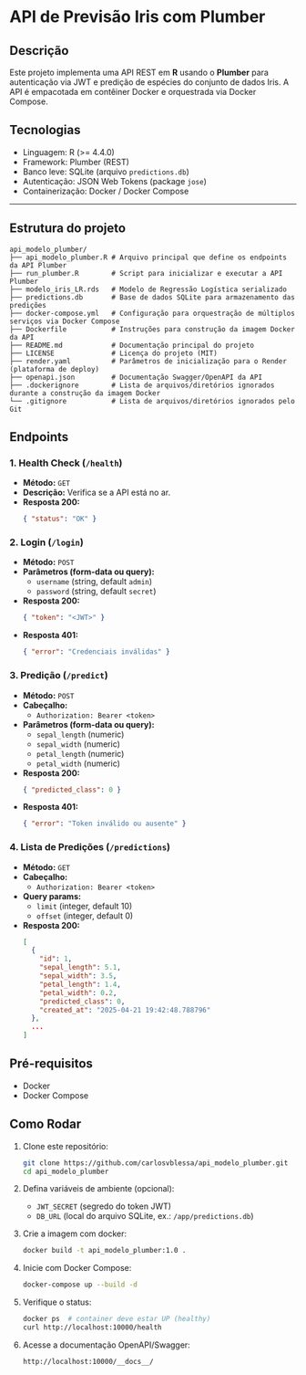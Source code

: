 # API de Previsão Iris com Plumber

## Descrição
Este projeto implementa uma API REST em **R** usando o **Plumber** para autenticação via JWT e predição de espécies do conjunto de dados Iris. A API é empacotada em contêiner Docker e orquestrada via Docker Compose.

## Tecnologias
- Linguagem: R (>= 4.4.0)
- Framework: Plumber (REST)
- Banco leve: SQLite (arquivo `predictions.db`)
- Autenticação: JSON Web Tokens (package `jose`)
- Containerização: Docker / Docker Compose

---

## Estrutura do projeto

```
api_modelo_plumber/
├── api_modelo_plumber.R # Arquivo principal que define os endpoints da API Plumber
├── run_plumber.R        # Script para inicializar e executar a API Plumber
├── modelo_iris_LR.rds   # Modelo de Regressão Logística serializado
├── predictions.db       # Base de dados SQLite para armazenamento das predições
├── docker-compose.yml   # Configuração para orquestração de múltiplos serviços via Docker Compose
├── Dockerfile           # Instruções para construção da imagem Docker da API
├── README.md            # Documentação principal do projeto
├── LICENSE              # Licença do projeto (MIT)
├── render.yaml          # Parâmetros de inicialização para o Render (plataforma de deploy)
├── openapi.json         # Documentação Swagger/OpenAPI da API
├── .dockerignore        # Lista de arquivos/diretórios ignorados durante a construção da imagem Docker
└── .gitignore           # Lista de arquivos/diretórios ignorados pelo Git

```

## Endpoints

### 1. Health Check (`/health`)
- **Método:** `GET`
- **Descrição:** Verifica se a API está no ar.
- **Resposta 200:**
  ```json
  { "status": "OK" }
  ```

### 2. Login (`/login`)
- **Método:** `POST`
- **Parâmetros (form-data ou query):**
  - `username` (string, default `admin`)
  - `password` (string, default `secret`)
- **Resposta 200:**
  ```json
  { "token": "<JWT>" }
  ```
- **Resposta 401:**
  ```json
  { "error": "Credenciais inválidas" }
  ```

### 3. Predição (`/predict`)
- **Método:** `POST`
- **Cabeçalho:**
  - `Authorization: Bearer <token>`
- **Parâmetros (form-data ou query):**
  - `sepal_length` (numeric)
  - `sepal_width` (numeric)
  - `petal_length` (numeric)
  - `petal_width` (numeric)
- **Resposta 200:**
  ```json
  { "predicted_class": 0 }
  ```
- **Resposta 401:**
  ```json
  { "error": "Token inválido ou ausente" }
  ```

### 4. Lista de Predições (`/predictions`)
- **Método:** `GET`
- **Cabeçalho:**
  - `Authorization: Bearer <token>`
- **Query params:**
  - `limit` (integer, default 10)
  - `offset` (integer, default 0)
- **Resposta 200:**
  ```json
  [
    {
      "id": 1,
      "sepal_length": 5.1,
      "sepal_width": 3.5,
      "petal_length": 1.4,
      "petal_width": 0.2,
      "predicted_class": 0,
      "created_at": "2025-04-21 19:42:48.788796"
    },
    ...
  ]
  ```

## Pré-requisitos
- Docker
- Docker Compose

## Como Rodar
1. Clone este repositório:
   ```bash
   git clone https://github.com/carlosvblessa/api_modelo_plumber.git
   cd api_modelo_plumber
   ```

2. Defina variáveis de ambiente (opcional):
   - `JWT_SECRET` (segredo do token JWT)
   - `DB_URL` (local do arquivo SQLite, ex.: `/app/predictions.db`)


3. Crie a imagem com docker:
   ```bash
   docker build -t api_modelo_plumber:1.0 .
   ```


4. Inicie com Docker Compose:
   ```bash
   docker-compose up --build -d
   ```

5. Verifique o status:
   ```bash
   docker ps  # container deve estar UP (healthy)
   curl http://localhost:10000/health
   ```

6. Acesse a documentação OpenAPI/Swagger:
   ```bash
   http://localhost:10000/__docs__/
   ```
